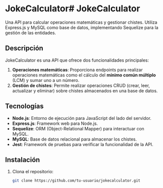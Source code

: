 # JokeCalculator# JokeCalculator

Una API para calcular operaciones matemáticas y gestionar chistes. Utiliza Express.js y MySQL como base de datos, implementando Sequelize para la gestión de las entidades.

## Descripción

JokeCalculator es una API que ofrece dos funcionalidades principales:

1. **Operaciones matemáticas**: Proporciona endpoints para realizar operaciones matemáticas como el cálculo del **mínimo común múltiplo** (LCM) y sumar uno a un número.
2. **Gestión de chistes**: Permite realizar operaciones CRUD (crear, leer, actualizar y eliminar) sobre chistes almacenados en una base de datos.

## Tecnologías

- **Node.js**: Entorno de ejecución para JavaScript del lado del servidor.
- **Express.js**: Framework web para Node.js.
- **Sequelize**: ORM (Object-Relational Mapper) para interactuar con MySQL.
- **MySQL**: Base de datos relacional para almacenar los chistes.
- **Jest**: Framework de pruebas para verificar la funcionalidad de la API.

## Instalación

1. Clona el repositorio:

   ```bash
   git clone https://github.com/tu-usuario/jokecalculator.git
